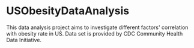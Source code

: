# USObesityDataAnalysis
This data analysis project aims to investigate different factors' correlation with obesity rate in US. Data set is provided by CDC Community Health Data Initiative.
